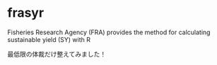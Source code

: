 # frasyr
Fisheries Research Agency (FRA) provides the method for calculating sustainable yield (SY) with R

最低限の体裁だけ整えてみました！
